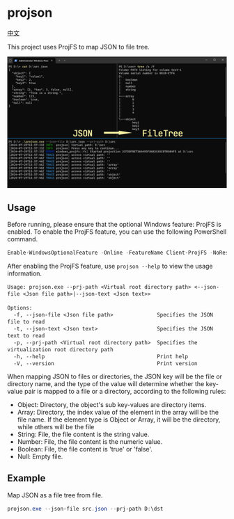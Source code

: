 # projson

[中文](./README_ZH.md)

This project uses ProjFS to map JSON to file tree.

![introduce](./docs/introduce.png)

## Usage

Before running, please ensure that the optional Windows feature: ProjFS is enabled. To enable the ProjFS feature, you can use the following PowerShell command.

```powershell
Enable-WindowsOptionalFeature -Online -FeatureName Client-ProjFS -NoRestart
```

After enabling the ProjFS feature, use `projson --help` to view the usage information.

```
Usage: projson.exe --prj-path <Virtual root directory path> <--json-file <Json file path>|--json-text <Json text>>

Options:
  -f, --json-file <Json file path>              Specifies the JSON file to read
  -t, --json-text <Json text>                   Specifies the JSON text to read
  -p, --prj-path <Virtual root directory path>  Specifies the virtualization root directory path
  -h, --help                                    Print help
  -V, --version                                 Print version
```

When mapping JSON to files or directories, the JSON key will be the file or directory name, and the type of the value will determine whether the key-value pair is mapped to a file or a directory, according to the following rules:

- Object: Directory, the object's sub key-values are directory items.
- Array: Directory, the index value of the element in the array will be the file name. If the element type is Object or Array, it will be the directory, while others will be the file
- String: File, the file content is the string value.
- Number: File, the file content is the numeric value.
- Boolean: File, the file content is 'true' or 'false'.
- Null: Empty file.

## Example

Map JSON as a file tree from file.

```powershell
projson.exe --json-file src.json --prj-path D:\dst
```
